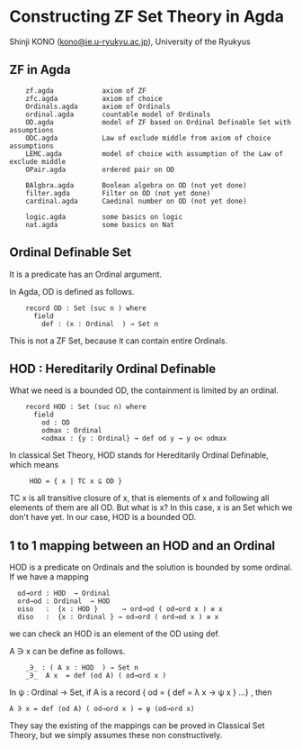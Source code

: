 Constructing ZF Set Theory in Agda 
============

Shinji KONO (kono@ie.u-ryukyu.ac.jp), University of the Ryukyus

## ZF in Agda

```
    zf.agda            axiom of ZF
    zfc.agda           axiom of choice
    Ordinals.agda      axiom of Ordinals
    ordinal.agda       countable model of Ordinals
    OD.agda            model of ZF based on Ordinal Definable Set with assumptions
    ODC.agda           Law of exclude middle from axiom of choice assumptions
    LEMC.agda          model of choice with assumption of the Law of exclude middle 
    OPair.agda         ordered pair on OD

    BAlgbra.agda       Boolean algebra on OD (not yet done)
    filter.agda        Filter on OD (not yet done)
    cardinal.agda      Caedinal number on OD (not yet done)

    logic.agda         some basics on logic
    nat.agda           some basics on Nat
```

## Ordinal Definable Set

It is a predicate has an Ordinal argument.

In Agda, OD is defined as follows.

```
    record OD : Set (suc n ) where
      field
        def : (x : Ordinal  ) → Set n
```

This is not a ZF Set, because it can contain entire Ordinals.

## HOD : Hereditarily Ordinal Definable

What we need is a bounded OD, the containment is limited by an ordinal.

```
    record HOD : Set (suc n) where
      field
        od : OD
        odmax : Ordinal
        <odmax : {y : Ordinal} → def od y → y o< odmax
```

In classical Set Theory, HOD stands for Hereditarily Ordinal Definable, which means

```
     HOD = { x | TC x ⊆ OD }
```

TC x is all transitive closure of x, that is elements of x and following all elements of them are all OD. But 
what is x? In this case, x is an Set which we don't have yet. In our case, HOD is a bounded OD. 

## 1 to 1 mapping between an HOD and an Ordinal

HOD is a predicate on Ordinals and the solution is bounded by some ordinal. If we have a mapping

```
  od→ord : HOD  → Ordinal 
  ord→od : Ordinal  → HOD  
  oiso   :  {x : HOD }      → ord→od ( od→ord x ) ≡ x
  diso   :  {x : Ordinal } → od→ord ( ord→od x ) ≡ x
```

we can check an HOD is an element of the OD using def.

A ∋ x can be define as follows.

```
    _∋_ : ( A x : HOD  ) → Set n
    _∋_  A x  = def (od A) ( od→ord x )

```
In ψ : Ordinal → Set,  if A is a  record { od = { def = λ x → ψ x } ...}  , then

    A ∋ x = def (od A) ( od→ord x ) = ψ (od→ord x)

They say the existing of the mappings can be proved in Classical Set Theory, but we
simply assumes these non constructively.

